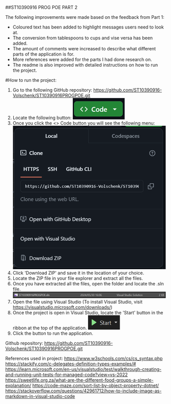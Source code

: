 ##ST10390916 PROG POE PART 2

The following improvements were made based on the feedback from Part 1:
 - Coloured text has been added to highlight messages users need to look at.
 - The conversion from tablespoons to cups and vise versa has been added.
 - The amount of comments were increased to describe what different parts of the application is for.
 - More references were added for the parts I had done research on.
 - The readme is also improved with detailed instructions on how to run the project.


#How to run the project:
 1. Go to the following GitHub repository: https://github.com/ST10390916-Volschenk/ST10390916PROGPOE.git
 2. Locate the following button:
 ![Code button](codeImage.png)
 1. Once you click the <> Code button you will see the following menu:
 ![Menu](menuImage.png)
 1. Click 'Download ZIP' and save it in the location of your choice.
 1. Locate the ZIP file in your file explorer and extract all the files.
 1. Once you have extracted all the files, open the folder and locate the .sln file.
 ![Menu](fileImage.png)
 1. Open the file using Visual Studio (To install Visual Studio, visit https://visualstudio.microsoft.com/downloads/)
 1. Once the project is open in Visual Studio, locate the 'Start' button in the ribbon at the top of the application.
 ![Menu](startImage.png)
 1. Click the button to run the application.

Github repository:
https://github.com/ST10390916-Volschenk/ST10390916PROGPOE.git

References used in project: 
            https://www.w3schools.com/cs/cs_syntax.php
            https://stackify.com/c-delegates-definition-types-examples/#
            https://learn.microsoft.com/en-us/visualstudio/test/walkthrough-creating-and-running-unit-tests-for-managed-code?view=vs-2022
            https://sweetlife.org.za/what-are-the-different-food-groups-a-simple-explanation/
            https://code-maze.com/sort-list-by-object-property-dotnet/
            https://stackoverflow.com/questions/42961712/how-to-include-image-as-markdown-in-visual-studio-code



